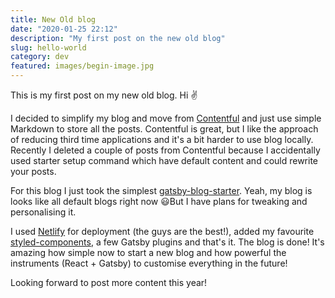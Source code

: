 ```yaml
---
title: New Old blog
date: "2020-01-25 22:12"
description: "My first post on the new old blog"
slug: hello-world
category: dev
featured: images/begin-image.jpg
---
```


This is my first post on my new old blog. Hi ✌️

I decided to simplify my blog and move from [Contentful](https://www.contentful.com/) and just use simple Markdown to store all the posts. Contentful is great, but I like the approach of reducing third time applications and it's a bit harder to use blog locally. Recently I deleted a couple of posts from Contentful because I accidentally used starter setup command which have default content and could rewrite your posts.

For this blog I just took the simplest [gatsby-blog-starter](https://github.com/gatsbyjs/gatsby-starter-blog). Yeah, my blog is looks like all default blogs right now 😃But I have plans for tweaking and personalising it.

I used [Netlify](https://www.netlify.com/) for deployment (the guys are the best!), added my favourite [styled-components](https://styled-components.com), a few Gatsby plugins and that's it. The blog is done! It's amazing how simple now to start a new blog and how powerful the instruments (React + Gatsby) to customise everything in the future!

Looking forward to post more content this year!
